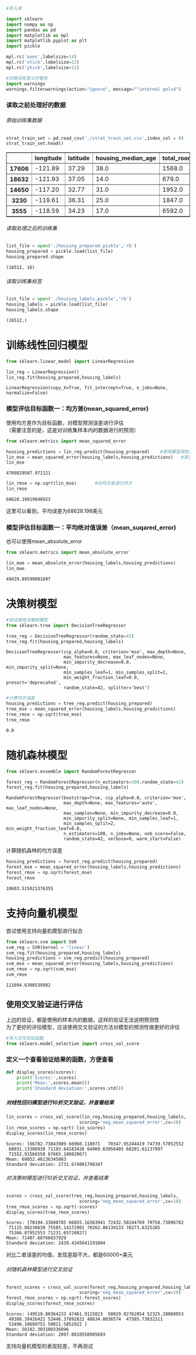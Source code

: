 ```python
#导入库

import sklearn
import numpy as np
import pandas as pd
import matplotlib as mpl
import matplotlib.pyplot as plt
import pickle

mpl.rc('axes',labelsize=14)
mpl.rc('xtick',labelsize=12)
mpl.rc('ytick',labelsize=12)

#忽略没有意义的警告
import warnings
warnings.filterwarnings(action="ignore", message="^internal gelsd")
```

### 读取之前处理好的数据

###### 原始训练集数据


```python
strat_train_set = pd.read_csv('./strat_train_set.csv',index_col = 0)
strat_train_set.head()
```




<div>
<style scoped>
    .dataframe tbody tr th:only-of-type {
        vertical-align: middle;
    }

    .dataframe tbody tr th {
        vertical-align: top;
    }

    .dataframe thead th {
        text-align: right;
    }
</style>
<table border="1" class="dataframe">
  <thead>
    <tr style="text-align: right;">
      <th></th>
      <th>longitude</th>
      <th>latitude</th>
      <th>housing_median_age</th>
      <th>total_rooms</th>
      <th>total_bedrooms</th>
      <th>population</th>
      <th>households</th>
      <th>median_income</th>
      <th>median_house_value</th>
      <th>ocean_proximity</th>
    </tr>
  </thead>
  <tbody>
    <tr>
      <th>17606</th>
      <td>-121.89</td>
      <td>37.29</td>
      <td>38.0</td>
      <td>1568.0</td>
      <td>351.0</td>
      <td>710.0</td>
      <td>339.0</td>
      <td>2.7042</td>
      <td>286600.0</td>
      <td>&lt;1H OCEAN</td>
    </tr>
    <tr>
      <th>18632</th>
      <td>-121.93</td>
      <td>37.05</td>
      <td>14.0</td>
      <td>679.0</td>
      <td>108.0</td>
      <td>306.0</td>
      <td>113.0</td>
      <td>6.4214</td>
      <td>340600.0</td>
      <td>&lt;1H OCEAN</td>
    </tr>
    <tr>
      <th>14650</th>
      <td>-117.20</td>
      <td>32.77</td>
      <td>31.0</td>
      <td>1952.0</td>
      <td>471.0</td>
      <td>936.0</td>
      <td>462.0</td>
      <td>2.8621</td>
      <td>196900.0</td>
      <td>NEAR OCEAN</td>
    </tr>
    <tr>
      <th>3230</th>
      <td>-119.61</td>
      <td>36.31</td>
      <td>25.0</td>
      <td>1847.0</td>
      <td>371.0</td>
      <td>1460.0</td>
      <td>353.0</td>
      <td>1.8839</td>
      <td>46300.0</td>
      <td>INLAND</td>
    </tr>
    <tr>
      <th>3555</th>
      <td>-118.59</td>
      <td>34.23</td>
      <td>17.0</td>
      <td>6592.0</td>
      <td>1525.0</td>
      <td>4459.0</td>
      <td>1463.0</td>
      <td>3.0347</td>
      <td>254500.0</td>
      <td>&lt;1H OCEAN</td>
    </tr>
  </tbody>
</table>
</div>



###### 读取处理之后的训练集


```python
list_file = open('./housing_prepared.pickle','rb')
housing_prepared = pickle.load(list_file)
housing_prepared.shape
```




    (16512, 16)



###### 读取训练集标签


```python
list_file = open('./housing_labels.pickle','rb')
housing_labels = pickle.load(list_file)
housing_labels.shape
```




    (16512,)



# 训练线性回归模型


```python
from sklearn.linear_model import LinearRegression

lin_reg = LinearRegression()
lin_reg.fit(housing_prepared,housing_labels)
```




    LinearRegression(copy_X=True, fit_intercept=True, n_jobs=None, normalize=False)



### 模型评估目标函数一：均方差(mean_squared_error)
使用均方差作为目标函数，对模型预测误差进行评估  
（需要注意的是，这是对训练集样本内的数据进行的预测）


```python
from sklearn.metrics import mean_squared_error

housing_predictions = lin_reg.predict(housing_prepared)    #使用模型得到预测数据
lin_mse = mean_squared_error(housing_labels,housing_predictions)   #真实数据与预测数据的均方差
lin_mse

```




    4709829587.971121




```python
lin_rmse = np.sqrt(lin_mse)       #对均方差进行开方
lin_rmse
```




    68628.19819848923



这里可以看到，平均误差为68628.198美元

### 模型评估目标函数一：平均绝对值误差（mean_suqared_error)
也可以使用mean_absolute_error


```python
from sklearn.metrics import mean_absolute_error

lin_mae = mean_absolute_error(housing_labels,housing_predictions)
lin_mae
```




    49439.89599001897



# 决策树模型


```python
#尝试使用决策树模型
from sklearn.tree import DecisionTreeRegressor

tree_reg = DecisionTreeRegressor(random_state=42)    
tree_reg.fit(housing_prepared,housing_labels)
```




    DecisionTreeRegressor(ccp_alpha=0.0, criterion='mse', max_depth=None,
                          max_features=None, max_leaf_nodes=None,
                          min_impurity_decrease=0.0, min_impurity_split=None,
                          min_samples_leaf=1, min_samples_split=2,
                          min_weight_fraction_leaf=0.0, presort='deprecated',
                          random_state=42, splitter='best')




```python
#计算均方误差
housing_predictions = tree_reg.predict(housing_prepared)
tree_mse = mean_squared_error(housing_labels,housing_predictions)
tree_rmse = np.sqrt(tree_mse)
tree_rmse
```




    0.0



# 随机森林模型


```python
from sklearn.ensemble import RandomForestRegressor

forest_reg = RandomForestRegressor(n_estimators=100,random_state=42)
forest_reg.fit(housing_prepared,housing_labels)
```




    RandomForestRegressor(bootstrap=True, ccp_alpha=0.0, criterion='mse',
                          max_depth=None, max_features='auto', max_leaf_nodes=None,
                          max_samples=None, min_impurity_decrease=0.0,
                          min_impurity_split=None, min_samples_leaf=1,
                          min_samples_split=2, min_weight_fraction_leaf=0.0,
                          n_estimators=100, n_jobs=None, oob_score=False,
                          random_state=42, verbose=0, warm_start=False)



计算随机森林的均方误差 


```python
housing_predictions = forest_reg.predict(housing_prepared)
forest_mse = mean_squared_error(housing_labels,housing_predictions)
forest_rmse = np.sqrt(forest_mse)
forest_rmse
```




    18603.515021376355



# 支持向量机模型

尝试使用支持向量机模型进行拟合


```python
from sklearn.svm import SVR
svm_reg = SVR(kernel = 'linear')
svm_reg.fit(housing_prepared,housing_labels)
housing_predictions = svm_reg.predict(housing_prepared)
svm_mse = mean_squared_error(housing_labels,housing_predictions)
svm_rmse = np.sqrt(svm_mse)
svm_rmse
```




    111094.6308539982



## 使用交叉验证进行评估
上边的验证，都是使用的样本内的数据，这样的验证无法说明预测性   
为了更好的评估模型，应该使用交叉验证的方法对模型的预测性做更好的评估


```python
#导入交叉验证函数
from sklearn.model_selection import cross_val_score
```

### 定义一个查看验证结果的函数，方便查看


```python
def display_scores(scores):
    print('Scores:',scores)
    print('Mean:',scores.mean())
    print('Standard deviation:',scores.std())
```

##### 对线性回归模型进行10折交叉验证，并查看结果


```python
lin_scores = cross_val_score(lin_reg,housing_prepared,housing_labels,
                            scoring='neg_mean_squared_error',cv=10)
lin_rmse_scores = np.sqrt(-lin_scores)
display_scores(lin_rmse_scores)
```

    Scores: [66782.73843989 66960.118071   70347.95244419 74739.57052552
     68031.13388938 71193.84183426 64969.63056405 68281.61137997
     71552.91566558 67665.10082067]
    Mean: 69052.46136345083
    Standard deviation: 2731.674001798347
    

###### 对决策树模型进行10折交叉验证，并查看结果


```python
scores = cross_val_score(tree_reg,housing_prepared,housing_labels,
                            scoring='neg_mean_squared_error',cv=10)
tree_rmse_scores = np.sqrt(-scores)
display_scores(tree_rmse_scores)
```

    Scores: [70194.33680785 66855.16363941 72432.58244769 70758.73896782
     71115.88230639 75585.14172901 70262.86139133 70273.6325285
     75366.87952553 71231.65726027]
    Mean: 71407.68766037929
    Standard deviation: 2439.4345041191004
    

对比二者误差的均值，发现差距不大，都是60000+美元

###### 对随机森林模型进行交叉验证


```python
forest_scores = cross_val_score(forest_reg,housing_prepared,housing_labels,
                            scoring='neg_mean_squared_error',cv=10)
forest_rmse_scores = np.sqrt(-forest_scores)
display_scores(forest_rmse_scores)
```

    Scores: [49519.80364233 47461.9115823  50029.02762854 52325.28068953
     49308.39426421 53446.37892622 48634.8036574  47585.73832311
     53490.10699751 50021.5852922 ]
    Mean: 50182.303100336096
    Standard deviation: 2097.0810550985693
    

支持向量机模型的表现较差，不再测试


```python

```


```python

```


```python

```


```python

```


```python

```


```python

```


```python

```


```python

```


```python

```


```python

```
